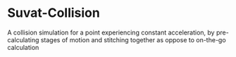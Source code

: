 # Suvat-Collision
A collision simulation for a point experiencing constant acceleration, by pre-calculating stages of motion and stitching together as oppose to on-the-go calculation
